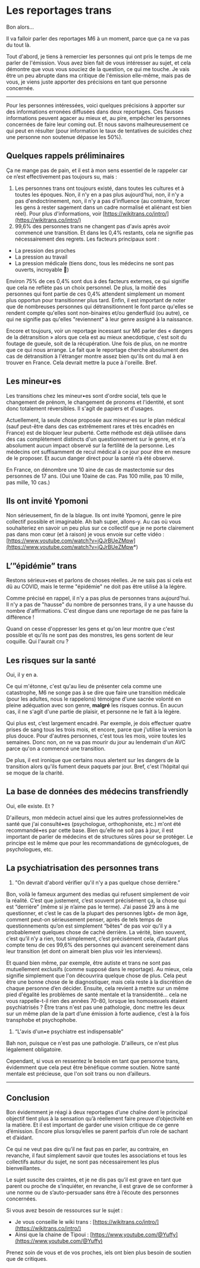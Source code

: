 # Les reportages trans

Bon alors...

Il va falloir parler des reportages M6 à un moment, parce que ça ne va pas du tout là.

Tout d'abord, je tiens à remercier les personnes qui ont pris le temps de me 
parler de l'émission.  Vous avez bien fait de vous intéresser au sujet, et 
cela démontre que vous vous souciez de la question, ce qui me touche. Je vais être un peu abrupte dans ma critique de l'émission elle-même, mais pas de vous, je viens juste apporter des précisions en tant que personne concernée.

---

Pour les personnes intéressées, voici quelques précisions à apporter sur des informations erronées diffusées dans deux reportages. Ces fausses informations peuvent agacer au mieux et, au pire, empêcher les personnes concernées de faire leur coming out. Et nous savons malheureusement ce qui peut en résulter (pour information le taux de tentatives de suicides chez une personne non soutenue dépasse les 50%).

## Quelques rappels préliminaires

Ça ne mange pas de pain, et il est à mon sens essentiel de le rappeler car ce n’est effectivement pas toujours su, mais :

1. Les personnes trans ont toujours existé, dans toutes les cultures et à toutes les époques. Non, il n'y en a pas plus aujourd'hui, non, il n'y a pas d'endoctrinement, non, il n'y a pas d'influence (au contraire, forcer les gens à rester sagement dans un cadre normalisé et aliénant est bien réel). Pour plus d'informations, voir [https://wikitrans.co/intro/](https://wikitrans.co/intro/)
2. 99,6% des personnes trans ne changent pas d'avis après avoir commencé une transition. Et dans les 0,4% restants, cela ne signifie pas nécessairement des regrets. Les facteurs principaux sont :
  - La pression des proches
  - La pression au travail
  - La pression médicale (tiens donc, tous les médecins ne sont pas ouverts, incroyable 🤡)

   Environ 75% de ces 0,4% sont dus à des facteurs externes, ce qui signifie que cela ne reflète pas un choix personnel. De plus, la moitié des personnes qui font partie de ces 0,4% attendent simplement un moment plus opportun pour transitionner plus tard. Enfin, il est important de noter que de nombreuses personnes qui détransitionnent le font parce qu'elles se rendent compte qu'elles sont non-binaires et/ou genderfluid (ou autre), ce qui ne signifie pas qu'elles "reviennent" à leur genre assigné à la naissance.

   Encore et toujours, voir un reportage incessant sur M6 parler des « dangers de la détransition » alors que cela est au mieux anecdotique, c'est soit du foutage de gueule, soit de la récupération. Une fois de plus, on ne montre que ce qui nous arrange. Le fait que le reportage cherche absolument des cas de détransition à l'étranger montre assez bien qu'ils ont du mal à en trouver en France. Cela devrait mettre la puce à l'oreille. Bref.


## Les mineur•es

Les transitions chez les mineur•es sont d'ordre social, tels que le changement de prénom, le changement de pronoms et l'identité, et sont donc totalement réversibles. Il s'agit de papiers et d'usages.

Actuellement, la seule chose proposée aux mineur·es sur le plan médical (sauf peut-être dans des cas extrêmement rares et très encadrés en France) est de bloquer leur puberté. Cette méthode est déjà utilisée dans des cas complètement distincts d'un questionnement sur le genre, et n'a absolument aucun impact observé sur la fertilité de la personne. Les médecins ont suffisamment de recul médical à ce jour pour être en mesure de le proposer. Et aucun danger direct pour la santé n’a été observé.

En France, on dénombre une 10 aine de cas de mastectomie sur des personnes de 17 ans. (Oui une 10aine de cas. Pas 100 mille, pas 10 mille, pas mille, 10 cas.)

## Ils ont invité Ypomoni

Non sérieusement, fin de la blague. Ils ont invité Ypomoni, genre le pire collectif possible et imaginable. Ah bah super, allons-y. Au cas où vous souhaiteriez en savoir un peu plus sur ce collectif que je ne porte clairement pas dans mon cœur (et à raison) je vous envoie sur cette vidéo : [https://www.youtube.com/watch?v=jQJrBUeZMpw](https://www.youtube.com/watch?v=jQJrBUeZMpw*)

## L’”épidémie” trans

Restons sérieux•ses et parlons de choses réelles. Je ne sais pas si cela est dû au COVID, mais le terme "épidémie" ne doit pas être utilisé à la légère.

Comme précisé en rappel, il n'y a pas plus de personnes trans aujourd'hui. Il n'y a pas de "hausse" du nombre de personnes trans, il y a une hausse du nombre d'affirmations. C'est dingue dans une reportage de ne pas faire la différence !

Quand on cesse d'oppresser les gens et qu'on leur montre que c'est possible et qu'ils ne sont pas des monstres, les gens sortent de leur coquille. Qui l'aurait cru ?

## Les risques sur la santé

Oui, il y en a.

Ce qui m'étonne, c'est qu'au lieu de présenter cela comme une catastrophe, M6 ne songe pas à se dire que faire une transition médicale (pour les adultes, nous le rappelons) témoigne d'une sacrée volonté en pleine adéquation avec son genre, **malgré** les risques connus. En aucun cas, il ne s'agit d'une partie de plaisir, et personne ne le fait à la légère.

Qui plus est, c’est largement encadré. Par exemple, je dois effectuer quatre prises de sang tous les trois mois, et encore, parce que j'utilise la version la plus douce. Pour d'autres personnes, c'est tous les mois, voire toutes les semaines. Donc non, on ne va pas mourir du jour au lendemain d'un AVC parce qu'on a commencé une transition.

De plus, il est ironique que certains nous alertent sur les dangers de la transition alors qu'ils fument deux paquets par jour. Bref, c'est l'hôpital qui se moque de la charité.

## La base de données des médecins transfriendly

Oui, elle existe. Et ?

D'ailleurs, mon médecin actuel ainsi que les autres professionnel•les de santé que j'ai consulté•es (psychologue, orthophoniste, etc.) m'ont été recommandé•es par cette base. Bien qu'elle ne soit pas à jour, il est important de parler de médecins et de structures sûres pour se protéger. Le principe est le même que pour les recommandations de gynécologues, de psychologues, etc.

## La psychiatrisation des personnes trans

1. "On devrait d'abord vérifier qu'il n'y a pas quelque chose derrière.”

Bon, voilà le fameux argument des medias qui refusent simplement de voir la réalité. C’est que justement, c’est souvent précisément ça, la chose qui est “derrière” (même si je n’aime pas le terme). J’ai passé 29 ans à me questionner, et c’est le cas de la plupart des personnes lgbt+ de mon âge, comment peut-on sérieusement penser, après de tels temps de questionnements qu’on est simplement “bêtes” de pas voir qu’il y a probablement quelques chose de caché derrière. La vérité, bien souvent, c’est qu’il n’y a rien, tout simplement, c’est précisément cela, d’autant plus compte tenu de ces 99,6% des personnes qui avancent sereinement dans leur transition (et dont on aimerait bien plus voir les interviews).

Et quand bien même, par exemple, être autiste et trans ne sont pas mutuellement exclusifs (comme supposé dans le reportage). Au mieux, cela signifie simplement que l'on découvrira quelque chose de plus. Cela peut être une bonne chose de le diagnostiquer, mais cela reste à la discrétion de chaque personne d’en décider. Ensuite, cela revient à mettre sur un même pied d'égalité les problèmes de santé mentale et la transidentité... cela ne vous rappelle-t-il rien des années 70-80, lorsque les homosexuels étaient psychiatrisés ? Être trans n'est pas une pathologie, donc mettre les deux sur un même plan de la part d’une émission à forte audience, c’est à la fois transphobe et psychophobe.

1. “L'avis d'un•e psychiatre est indispensable”

Bah non, puisque ce n'est pas une pathologie. D'ailleurs, ce n'est plus légalement obligatoire.

Cependant, si vous en ressentez le besoin en tant que personne trans, évidemment que cela peut être bénéfique comme soutien. Notre santé mentale est précieuse, que l'on soit trans ou non d’ailleurs.

---

## Conclusion

Bon évidemment je réagi à deux reportages d’une chaîne dont le principal objectif tient plus à la sensation qu’à réellement faire preuve d’objectivité en la matière. Et il est important de garder une vision critique de ce genre d’émission. Encore plus lorsqu’elles se parent parfois d’un role de sachant et d’aidant.

Ce qui ne veut pas dire qu’il ne faut pas en parler, au contraire, en revanche, il faut simplement savoir que toutes les associations et tous les collectifs autour du sujet, ne sont pas nécessairement les plus bienveillantes.

Le sujet suscite des craintes, et je ne dis pas qu’il est grave en tant que parent ou proche de s’inquiéter, en revanche, il est grave de se conformer à une norme ou de s’auto-persuader sans être à l’écoute des personnes concernées.

Si vous avez besoin de ressources sur le sujet :

- Je vous conseille le wiki trans : [https://wikitrans.co/intro/](https://wikitrans.co/intro/)
- Ainsi que la chaine de Tipoui : [https://www.youtube.com/@Yuffy](https://www.youtube.com/@Yuffy)

Prenez soin de vous et de vos proches, iels ont bien plus besoin de soutien que de critiques.